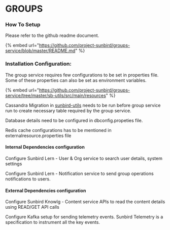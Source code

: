 # GROUPS

### How To Setup

Please refer to the github readme document.

{% embed url="https://github.com/project-sunbird/groups-service/blob/master/README.md" %}

### **Installation Configuration:**

The group service requires few configurations to be set in properties file. Some of these properties can also be set as environment variables.

{% embed url="https://github.com/project-sunbird/groups-service/tree/master/sb-utils/src/main/resources" %}

Cassandra Migration in [sunbird-utils](https://github.com/project-sunbird/sunbird-utils) needs to be run before group service run to create necessary table required by the group service.&#x20;

Database details need to be configured in dbconfig.propeties file.

Redis cache configurations has to be mentioned in externalresource.properties file

#### Internal Dependencies configuration

Configure Sunbird Lern - User & Org service to search user details, system settings

Configure Sunbird Lern - Notification service to send group operations notifications to users.

#### External Dependencies configuration

Configure Sunbird Knowlg - Content service APIs  to read the content details using READ/GET API calls

Configure Kafka setup for sending telemetry events. Sunbird Telemetry is a specification to instrument all the key events.&#x20;

